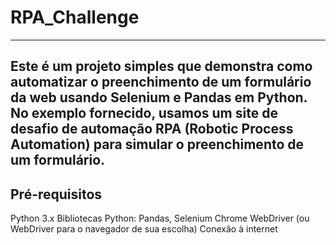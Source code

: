 # RPA_Challenge
-----
Este é um projeto simples que demonstra como automatizar o preenchimento de um formulário da web usando Selenium e Pandas em Python. No exemplo fornecido, usamos um site de desafio de automação RPA (Robotic Process Automation) para simular o preenchimento de um formulário.
-----

## Pré-requisitos
Python 3.x
Bibliotecas Python: Pandas, Selenium
Chrome WebDriver (ou WebDriver para o navegador de sua escolha)
Conexão à internet
